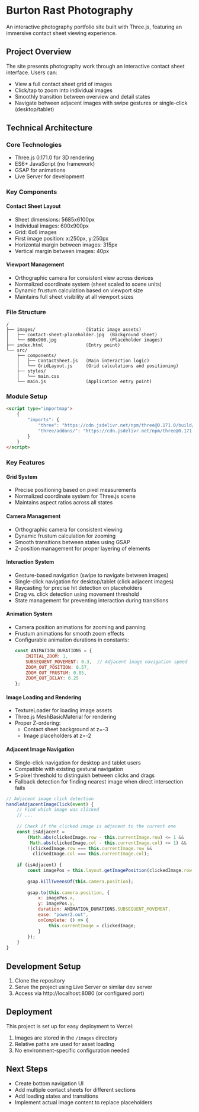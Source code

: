 # Burton Rast Photography

An interactive photography portfolio site built with Three.js, featuring an immersive contact sheet viewing experience.

## Project Overview

The site presents photography work through an interactive contact sheet interface. Users can:

- View a full contact sheet grid of images
- Click/tap to zoom into individual images
- Smoothly transition between overview and detail states
- Navigate between adjacent images with swipe gestures or single-click (desktop/tablet)

## Technical Architecture

### Core Technologies
- Three.js 0.171.0 for 3D rendering
- ES6+ JavaScript (no framework)
- GSAP for animations
- Live Server for development

### Key Components

#### Contact Sheet Layout
- Sheet dimensions: 5685x6100px
- Individual images: 600x900px
- Grid: 6x6 images
- First image position: x:250px, y:250px
- Horizontal margin between images: 315px
- Vertical margin between images: 40px

#### Viewport Management
- Orthographic camera for consistent view across devices
- Normalized coordinate system (sheet scaled to scene units)
- Dynamic frustum calculation based on viewport size
- Maintains full sheet visibility at all viewport sizes

### File Structure
```
/
├── images/                   (Static image assets)
│   ├── contact-sheet-placeholder.jpg  (Background sheet)
│   └── 600x900.jpg                    (Placeholder images)
├── index.html                (Entry point)
└── src/
    ├── components/
    │   ├── ContactSheet.js   (Main interaction logic)
    │   └── GridLayout.js     (Grid calculations and positioning)
    ├── styles/
    │   └── main.css
    └── main.js               (Application entry point)
```

### Module Setup
```html
<script type="importmap">
    {
        "imports": {
            "three": "https://cdn.jsdelivr.net/npm/three@0.171.0/build/three.module.js",
            "three/addons/": "https://cdn.jsdelivr.net/npm/three@0.171.0/examples/jsm/"
        }
    }
</script>
```

### Key Features

#### Grid System
- Precise positioning based on pixel measurements
- Normalized coordinate system for Three.js scene
- Maintains aspect ratios across all states

#### Camera Management
- Orthographic camera for consistent viewing
- Dynamic frustum calculation for zooming
- Smooth transitions between states using GSAP
- Z-position management for proper layering of elements

#### Interaction System
- Gesture-based navigation (swipe to navigate between images)
- Single-click navigation for desktop/tablet (click adjacent images)
- Raycasting for precise hit detection on placeholders
- Drag vs. click detection using movement threshold
- State management for preventing interaction during transitions

#### Animation System
- Camera position animations for zooming and panning
- Frustum animations for smooth zoom effects
- Configurable animation durations in constants:
  ```javascript
  const ANIMATION_DURATIONS = {
      INITIAL_ZOOM: 1,
      SUBSEQUENT_MOVEMENT: 0.3,  // Adjacent image navigation speed
      ZOOM_OUT_POSITION: 0.57,
      ZOOM_OUT_FRUSTUM: 0.85,
      ZOOM_OUT_DELAY: 0.25
  };
  ```

#### Image Loading and Rendering
- TextureLoader for loading image assets
- Three.js MeshBasicMaterial for rendering
- Proper Z-ordering:
  - Contact sheet background at z=-3
  - Image placeholders at z=-2

#### Adjacent Image Navigation
- Single-click navigation for desktop and tablet users
- Compatible with existing gestural navigation
- 5-pixel threshold to distinguish between clicks and drags
- Fallback detection for finding nearest image when direct intersection fails

```javascript
// Adjacent image click detection
handleAdjacentImageClick(event) {
    // Find which image was clicked
    // ...
    
    // Check if the clicked image is adjacent to the current one
    const isAdjacent = 
        (Math.abs(clickedImage.row - this.currentImage.row) <= 1 &&
         Math.abs(clickedImage.col - this.currentImage.col) <= 1) &&
        !(clickedImage.row === this.currentImage.row && 
          clickedImage.col === this.currentImage.col);
    
    if (isAdjacent) {
        const imagePos = this.layout.getImagePosition(clickedImage.row, clickedImage.col);
        
        gsap.killTweensOf(this.camera.position);
        
        gsap.to(this.camera.position, {
            x: imagePos.x,
            y: imagePos.y,
            duration: ANIMATION_DURATIONS.SUBSEQUENT_MOVEMENT,
            ease: "power2.out",
            onComplete: () => {
                this.currentImage = clickedImage;
            }
        });
    }
}
```

## Development Setup

1. Clone the repository
2. Serve the project using Live Server or similar dev server
3. Access via http://localhost:8080 (or configured port)

## Deployment

This project is set up for easy deployment to Vercel:
1. Images are stored in the `/images` directory
2. Relative paths are used for asset loading
3. No environment-specific configuration needed

## Next Steps
- Create bottom navigation UI
- Add multiple contact sheets for different sections
- Add loading states and transitions
- Implement actual image content to replace placeholders 